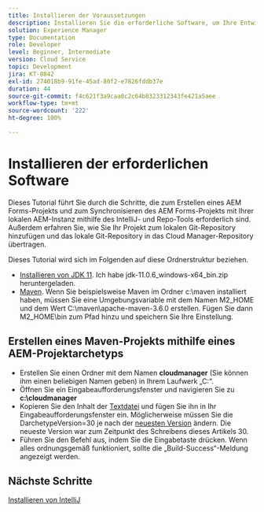 ```yaml
---
title: Installieren der Voraussetzungen
description: Installieren Sie die erforderliche Software, um Ihre Entwicklungsumgebung einzurichten
solution: Experience Manager
type: Documentation
role: Developer
level: Beginner, Intermediate
version: Cloud Service
topic: Development
jira: KT-8842
exl-id: 274018b9-91fe-45ad-80f2-e7826fddb37e
duration: 44
source-git-commit: f4c621f3a9caa8c2c64b8323312343fe421a5aee
workflow-type: tm+mt
source-wordcount: '222'
ht-degree: 100%

---
```


# Installieren der erforderlichen Software

Dieses Tutorial führt Sie durch die Schritte, die zum Erstellen eines AEM Forms-Projekts und zum Synchronisieren des AEM Forms-Projekts mit Ihrer lokalen AEM-Instanz mithilfe des IntelliJ- und Repo-Tools erforderlich sind. Außerdem erfahren Sie, wie Sie Ihr Projekt zum lokalen Git-Repository hinzufügen und das lokale Git-Repository in das Cloud Manager-Repository übertragen.





Dieses Tutorial wird sich im Folgenden auf diese Ordnerstruktur beziehen.

* [Installieren von JDK 11](https://www.oracle.com/java/technologies/downloads/#java11-windows). Ich habe jdk-11.0.6_windows-x64_bin.zip heruntergeladen.
* [Maven](https://maven.apache.org/guides/getting-started/windows-prerequisites.html). Wenn Sie beispielsweise Maven im Ordner c:\maven installiert haben, müssen Sie eine Umgebungsvariable mit dem Namen M2_HOME und dem Wert C:\maven\apache-maven-3.6.0 erstellen. Fügen Sie dann M2_HOME\bin zum Pfad hinzu und speichern Sie Ihre Einstellung.

## Erstellen eines Maven-Projekts mithilfe eines AEM-Projektarchetyps

* Erstellen Sie einen Ordner mit dem Namen **cloudmanager** (Sie können ihm einen beliebigen Namen geben) in Ihrem Laufwerk „C:“.
* Öffnen Sie ein Eingabeaufforderungsfenster und navigieren Sie zu **c:\cloudmanager**
* Kopieren Sie den Inhalt der [Textdatei](assets/creating-maven-project.txt) und fügen Sie ihn in Ihr Eingabeaufforderungsfenster ein. Möglicherweise müssen Sie die DarchetypeVersion=30 je nach der [neuesten Version](https://github.com/adobe/aem-project-archetype/releases) ändern. Die neueste Version war zum Zeitpunkt des Schreibens dieses Artikels 30.
* Führen Sie den Befehl aus, indem Sie die Eingabetaste drücken. Wenn alles ordnungsgemäß funktioniert, sollte die „Build-Success“-Meldung angezeigt werden.

## Nächste Schritte

[Installieren von IntelliJ](./intellij-set-up.md)